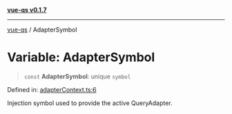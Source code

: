 [**vue-qs v0.1.7**](../README.md)

***

[vue-qs](../README.md) / AdapterSymbol

# Variable: AdapterSymbol

> `const` **AdapterSymbol**: unique `symbol`

Defined in: [adapterContext.ts:6](https://github.com/iamsomraj/vue-qs/blob/b9909ff029be0e52ce297bc89945187d8e2b539f/src/adapterContext.ts#L6)

Injection symbol used to provide the active QueryAdapter.
